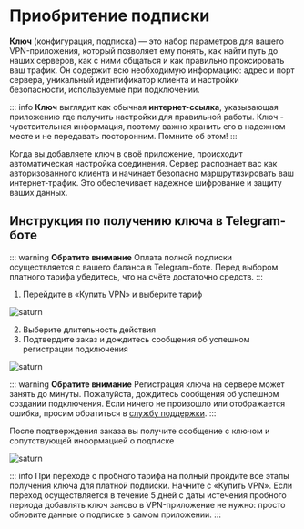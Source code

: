 # Приобритение подписки

**Ключ** (конфигурация, подписка) — это набор параметров для вашего VPN-приложения, который позволяет ему понять, как найти путь до наших серверов, как с ними общаться и как правильно проксировать ваш трафик. Он содержит всю необходимую информацию: адрес и порт сервера, уникальный идентификатор клиента и настройки безопасности, используемые при подключении.

::: info **Ключ** выглядит как обычная **интернет-ссылка**, указывающая приложению где получить настройки для правильной работы. Ключ - чувствительная информация, поэтому важно хранить его в надежном месте и не передавать посторонним. Помните об этом!
:::

Когда вы добавляете ключ в своё приложение, происходит автоматическая настройка соединения. Сервер распознает вас как авторизованного клиента и начинает безопасно маршрутизировать ваш интернет-трафик. Это обеспечивает надежное шифрование и защиту ваших данных.

## Инструкция по получению ключа в Telegram-боте

::: warning **Обратите внимание**
Оплата полной подписки осуществляется с вашего баланса в Telegram-боте. Перед выбором платного тарифа убедитесь, что на счёте достаточно средств.
:::

1. Перейдите в «Купить VPN» и выберите тариф

![saturn](/buy-1.webp)

2. Выберите длительность действия
3. Подтвердите заказ и дождитесь сообщения об успешном регистрации подключения

![saturn](/buy-2.webp)

::: warning **Обратите внимание**
Регистрация ключа на сервере может занять до минуты. Пожалуйста, дождитесь сообщения об успешном создании подключения. Если ничего не произошло или отображается ошибка, просим обратиться в [службу поддержки](https://t.me/SaturnVPN_Support).
:::

После подтверждения заказа вы получите сообщение с ключом и сопутствующей информацией о подписке

![saturn](/buy-3.webp)

::: info При переходе с пробного тарифа на полный пройдите все этапы получения ключа для платной подписки. Начните с «Купить VPN».
Если переход осуществляется в течение 5 дней с даты истечения пробного периода добавлять ключ заново в VPN-приложение не нужно: просто обновите данные о подписке в самом приложении.
:::
